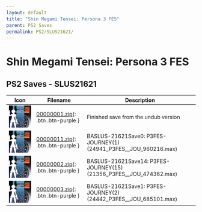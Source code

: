 ```yaml
---
layout: default
title: "Shin Megami Tensei: Persona 3 FES"
parent: PS2 Saves
permalink: PS2/SLUS21621/
---
```

# Shin Megami Tensei: Persona 3 FES

## PS2 Saves - SLUS21621

| Icon | Filename | Description |
|------|----------|-------------|
| ![Shin Megami Tensei: Persona 3 FES](icon0.png) | [00000001.zip](00000001.zip){: .btn .btn-purple } | Finished save from the undub version |
| ![Shin Megami Tensei: Persona 3 FES](icon0.png) | [00000011.zip](00000011.zip){: .btn .btn-purple } | BASLUS-21621Save0:   P3FES- JOURNEY(1) (24941_P3FES__JOU_960216.max) |
| ![Shin Megami Tensei: Persona 3 FES](icon0.png) | [00000002.zip](00000002.zip){: .btn .btn-purple } | BASLUS-21621Save14:   P3FES- JOURNEY(15) (21356_P3FES__JOU_474362.max) |
| ![Shin Megami Tensei: Persona 3 FES](icon0.png) | [00000003.zip](00000003.zip){: .btn .btn-purple } | BASLUS-21621Save1:   P3FES- JOURNEY(2) (24442_P3FES__JOU_685101.max) |

